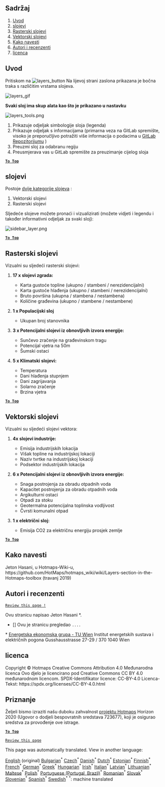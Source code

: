 <h2> Sadržaj </h2><ol><li> <a href="#Introduction">Uvod</a> </li><li> <a href="#Layers">slojevi</a> </li><li> <a href="#Raster-Layers">Rasterski slojevi</a> </li><li> <a href="#Vector-Layers">Vektorski slojevi</a> </li><li> <a href="#How-to-cite">Kako navesti</a> </li><li> <a href="#Authors-and-reviewers">Autori i recenzenti</a> </li><li> <a href="#License">licenca</a> </li></ol><h2> Uvod </h2><p> Pritiskom na <img alt="layers_button" src="https://github.com/HotMaps/hotmaps_wiki/blob/master/Images/general_tool_functionalities_and_structure/layers_button.PNG"/> Na lijevoj strani zaslona prikazana je bočna traka s različitim vrstama slojeva. </p><p><img alt="layers_gif" src="https://github.com/HotMaps/hotmaps_wiki/blob/master/Images/general_tool_functionalities_and_structure/layers.gif"/></p><p> <strong>Svaki sloj ima skup alata kao što je prikazano u nastavku</strong> </p><p><img alt="layers_tools.png" src="https://github.com/HotMaps/hotmaps_wiki/blob/master/Images/general_tool_functionalities_and_structure/layers_tools.png"/></p><ol><li> Prikazuje odjeljak simbologije sloja (legenda) </li><li> Prikazuje odjeljak s informacijama (primarna veza na GitLab spremište, visoko je preporučljivo potražiti više informacija o podacima u <a href="https://gitlab.com/hotmaps">GitLab Repozitorijumu</a> ) </li><li> Preuzmi sloj za odabranu regiju </li><li> Preusmjerava vas u GitLab spremište za preuzimanje cijelog sloja </li></ol><p><ins> <code><strong><a href="#table-of-contents">To Top</a></strong></code> </ins> </p><h2> slojevi </h2><p> Postoje <a href="https://www.gislounge.com/geodatabases-explored-vector-and-raster-data">dvije kategorije slojeva</a> : </p><ol><li> Vektorski slojevi </li><li> Rasterski slojevi </li></ol><p> Sljedeće slojeve možete pronaći i vizualizirati (možete vidjeti i legendu i također informativni odjeljak za svaki sloj): </p><p><img alt="sidebar_layer.png" src="https://github.com/HotMaps/hotmaps_wiki/blob/master/Images/general_tool_functionalities_and_structure/all_layers.png"/></p><p><ins> <code><strong><a href="#table-of-contents">To Top</a></strong></code> </ins> </p><h2> Rasterski slojevi </h2><p> Vizualni su sljedeći rasterski slojevi: </p><ol><li><p> <strong>17 x slojevi zgrada:</strong> </p><ul><li> Karta gustoće topline (ukupno / stambeni / nerezidencijalni) </li><li> Karta gustoće hlađenja (ukupno / stambeni / nerezidencijalni) </li><li> Bruto površina (ukupna / stambena / nestambena) </li><li> Količine građevina (ukupno / stambene / nestambene) </li></ul></li><li><p> <strong>1 x Populacijski sloj</strong> </p><ul><li> Ukupan broj stanovnika </li></ul></li><li><p> <strong>3 x Potencijalni slojevi iz obnovljivih izvora energije:</strong> </p><ul><li> Sunčevo zračenje na građevinskom tragu </li><li> Potencijal vjetra na 50m </li><li> Šumski ostaci </li></ul></li><li><p> <strong>5 x Klimatski slojevi:</strong> </p><ul><li> Temperatura </li><li> Dani hlađenja stupnjem </li><li> Dani zagrijavanja </li><li> Solarno zračenje </li><li> Brzina vjetra </li></ul></li></ol><p><ins> <code><strong><a href="#table-of-contents">To Top</a></strong></code> </ins> </p><h2> Vektorski slojevi </h2><p> Vizualni su sljedeći slojevi vektora: </p><ol><li><p> <strong>4x slojevi industrije:</strong> </p><ul><li> Emisija industrijskih lokacija </li><li> Višak topline na industrijskoj lokaciji </li><li> Naziv tvrtke na industrijskoj lokaciji </li><li> Podsektor industrijskih lokacija </li></ul></li><li><p> <strong>6 x Potencijalni slojevi iz obnovljivih izvora energije:</strong> </p><ul><li> Snaga postrojenja za obradu otpadnih voda </li><li> Kapacitet postrojenja za obradu otpadnih voda </li><li> Argikulturni ostaci </li><li> Otpadi za stoku </li><li> Geotermalna potencijalna toplinska vodljivost </li><li> Čvrsti komunalni otpad </li></ul></li><li><p> <strong>1 x električni sloj:</strong> </p><ul><li> Emisija CO2 za električnu energiju prosjek zemlje </li></ul></li></ol><p><ins> <code><strong><a href="#table-of-contents">To Top</a></strong></code> </ins> </p><h2> Kako navesti </h2><p> Jeton Hasani, u Hotmaps-Wiki-u, https://github.com/HotMaps/hotmaps_wiki/wiki/Layers-section-in-the-Hotmaps-toolbox (travanj 2019) </p><h2> Autori i recenzenti </h2><p> <code><a href="https://github.com/HotMaps/hotmaps_wiki/wiki/Layer-Section/_edit">Review this page !</a></code> </p> <p> Ovu stranicu napisao Jeton Hasani *. </p><ul><li> [] Ovu je stranicu pregledao <code>....</code> </li></ul><p> * <a href="https://eeg.tuwien.ac.at/">Energetska ekonomska grupa - TU Wien</a> Institut energetskih sustava i električnih pogona Gusshausstrasse 27-29 / 370 1040 Wien </p><h2> licenca </h2><p> Copyright © Hotmaps Creative Commons Attribution 4.0 Međunarodna licenca Ovo djelo je licencirano pod Creative Commons CC BY 4.0 međunarodnom licencom. SPDX-Identifikator licence: CC-BY-4.0 Licenca-Tekst: https://spdx.org/licenses/CC-BY-4.0.html </p><h2> Priznanje </h2><p> Željeli bismo izraziti našu duboku zahvalnost <a href="https://www.hotmaps-project.eu">projektu Hotmaps</a> Horizon 2020 (Ugovor o dodjeli bespovratnih sredstava 723677), koji je osigurao sredstva za provođenje ove istrage. </p><p><ins> <code><strong><a href="#table-of-contents">To Top</a></strong></code> </ins> </p><p> <code><a href="https://github.com/HotMaps/hotmaps_wiki/wiki/Layer-Section/_edit">Review this page</a></code> </p>

This page was automatically translated. View in another language:

[English](en-Layers-section-in-the-Hotmaps-toolbox) (original) [Bulgarian](bg-Layers-section-in-the-Hotmaps-toolbox)<sup>\*</sup>  [Czech](cs-Layers-section-in-the-Hotmaps-toolbox)<sup>\*</sup> [Danish](da-Layers-section-in-the-Hotmaps-toolbox)<sup>\*</sup> [Dutch](nl-Layers-section-in-the-Hotmaps-toolbox)<sup>\*</sup> [Estonian](et-Layers-section-in-the-Hotmaps-toolbox)<sup>\*</sup> [Finnish](fi-Layers-section-in-the-Hotmaps-toolbox)<sup>\*</sup> [French](fr-Layers-section-in-the-Hotmaps-toolbox)<sup>\*</sup> [German](de-Layers-section-in-the-Hotmaps-toolbox)<sup>\*</sup> [Greek](el-Layers-section-in-the-Hotmaps-toolbox)<sup>\*</sup> [Hungarian](hu-Layers-section-in-the-Hotmaps-toolbox)<sup>\*</sup> [Irish](ga-Layers-section-in-the-Hotmaps-toolbox)<sup>\*</sup> [Italian](it-Layers-section-in-the-Hotmaps-toolbox)<sup>\*</sup> [Latvian](lv-Layers-section-in-the-Hotmaps-toolbox)<sup>\*</sup> [Lithuanian](lt-Layers-section-in-the-Hotmaps-toolbox)<sup>\*</sup> [Maltese](mt-Layers-section-in-the-Hotmaps-toolbox)<sup>\*</sup> [Polish](pl-Layers-section-in-the-Hotmaps-toolbox)<sup>\*</sup> [Portuguese (Portugal, Brazil)](pt-Layers-section-in-the-Hotmaps-toolbox)<sup>\*</sup> [Romanian](ro-Layers-section-in-the-Hotmaps-toolbox)<sup>\*</sup> [Slovak](sk-Layers-section-in-the-Hotmaps-toolbox)<sup>\*</sup> [Slovenian](sl-Layers-section-in-the-Hotmaps-toolbox)<sup>\*</sup> [Spanish](es-Layers-section-in-the-Hotmaps-toolbox)<sup>\*</sup> [Swedish](sv-Layers-section-in-the-Hotmaps-toolbox)<sup>\*</sup>
<sup>\*</sup>: machine translated
